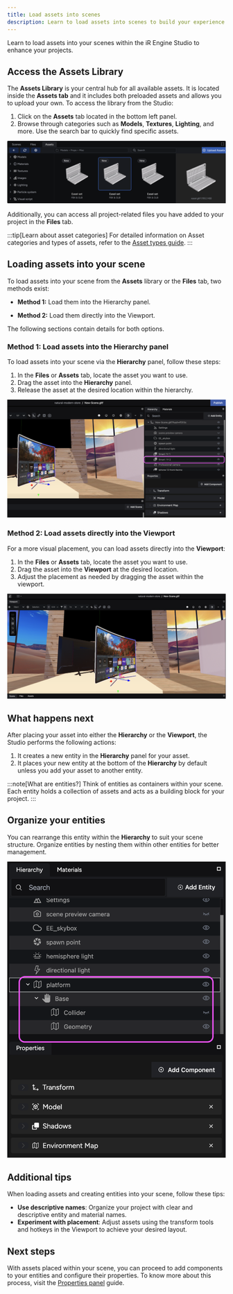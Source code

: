 ```yaml
---
title: Load assets into scenes
description: Learn to load assets into scenes to build your experience.
---
```


Learn to load assets into your scenes within the iR Engine Studio to enhance your projects.

## Access the Assets Library

The **Assets Library** is your central hub for all available assets. It is located inside the **Assets tab** and it includes both preloaded assets and allows you to upload your own. To access the library from the Studio:

1. Click on the **Assets** tab located in the bottom left panel.
2. Browse through categories such as **Models**, **Textures**, **Lighting**, and more. Use the search bar to quickly find specific assets.

![Assets library showcasing a prop model](../../../../assets/images/scene-development/work-with-assets/load-assets-into-scenes/assets-library-prop-model.png)

Additionally, you can access all project-related files you have added to your project in the **Files** tab.

:::tip[Learn about asset categories]
For detailed information on Asset categories and types of assets, refer to the [Asset types guide](/scene-development/working-with-assets/asset-types-guide).
:::

## Loading assets into your scene

To load assets into your scene from the **Assets** library or the **Files** tab, two methods exist:

- **Method 1:** Load them into the Hierarchy panel.

- **Method 2:** Load them directly into the Viewport.

The following sections contain details for both options.

### Method 1: Load assets into the Hierarchy panel

To load assets into your scene via the **Hierarchy** panel, follow these steps:

1. In the **Files** or **Assets** tab, locate the asset you want to use.
2. Drag the asset into the **Hierarchy** panel.
3. Release the asset at the desired location within the hierarchy.

![An asset loaded into the Hierarchy](../../../../assets/images/scene-development/work-with-assets/load-assets-into-scenes/asset-loaded-hierarchy.png)

### Method 2: Load assets directly into the Viewport

For a more visual placement, you can load assets directly into the **Viewport**:

1. In the **Files** or **Assets** tab, locate the asset you want to use.
2. Drag the asset into the **Viewport** at the desired location.
3. Adjust the placement as needed by dragging the asset within the viewport.

![An asset loaded into the Viewport](../../../../assets/images/scene-development/work-with-assets/load-assets-into-scenes/asset-loaded-viewport.png)

## What happens next

After placing your asset into either the **Hierarchy** or the **Viewport**, the Studio performs the following actions:

1. It creates a new entity in the **Hierarchy** panel for your asset.
2. It places your new entity at the bottom of the **Hierarchy** by default unless you add your asset to another entity.

:::note[What are entities?]
Think of entities as containers within your scene. Each entity holds a collection of assets and acts as a building block for your project.
:::

## Organize your entities

You can rearrange this entity within the **Hierarchy** to suit your scene structure. Organize entities by nesting them within other entities for better management.

![Entities organized hierarchically within a parent entity](../../../../assets/images/scene-development/work-with-assets/load-assets-into-scenes/entities-hierarchically-organized.png)

## Additional tips

When loading assets and creating entities into your scene, follow these tips:

- **Use descriptive names**: Organize your project with clear and descriptive entity and material names.
- **Experiment with placement**: Adjust assets using the transform tools and hotkeys in the Viewport to achieve your desired layout.

## Next steps

With assets placed within your scene, you can proceed to add components to your entities and configure their properties. To know more about this process, visit the [Properties panel](/get-started/ir-engine-studio/studio-interface/properties-panel) guide.
